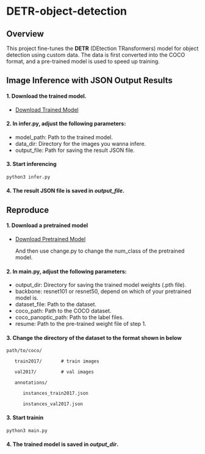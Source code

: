 # DETR-object-detection
## Overview
This project fine-tunes the **DETR** (DEtection TRansformers) model for object detection using custom data. The data is first converted into the COCO format, and a pre-trained model is used to speed up training.
## Image Inference with JSON Output Results
#### 1. Download the trained model.
- [Download Trained Model](https://drive.google.com/file/d/1CYLJR5HcQF6qdpTDvlDPIRenx0mUg66G/view?usp=share_link)
#### 2. In infer.py, adjust the following parameters:
* model_path: Path to the trained model.
* data_dir: Directory for the images you wanna infere.
* output_file: Path for saving the result JSON file.
#### 3. Start inferencing
   ```bash
   python3 infer.py
   ```
#### 4. The result JSON file is saved in _output_file_.

## Reproduce
#### 1. Download a pretrained model
- [Download Pretrained Model](https://github.com/facebookresearch/detr?tab=readme-ov-file)

   And then use change.py to change the num_class of the pretrained model.

#### 2. In main.py, adjust the following parameters:
* output_dir: Directory for saving the trained model weights (.pth file).
* backbone: resnet101 or resnet50, depend on which of your pretrained model is.
* dataset_file: Path to the dataset.
* coco_path: Path to the COCO dataset.
* coco_panoptic_path: Path to the label files.
* resume: Path to the pre-trained weight file of step 1.

#### 3. Change the directory of the dataset to the format shown in below
   ```plaintext
   path/to/coco/
   
      train2017/       # train images
      
      val2017/         # val images
      
      annotations/
      
         instances_train2017.json
      
         instances_val2017.json
   ```
#### 3. Start trainin
   ```bash
   python3 main.py
   ```
#### 4. The trained model is saved in _output_dir_.
